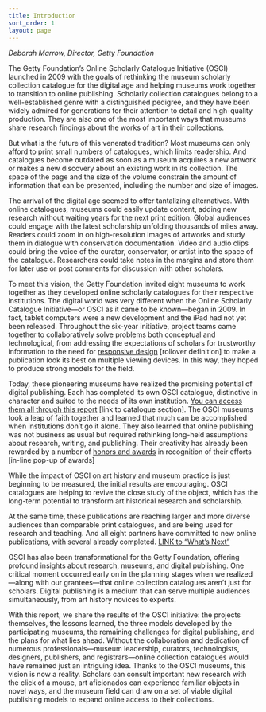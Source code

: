 ```yaml
---
title: Introduction
sort_order: 1
layout: page
---
```

_Deborah Marrow, Director, Getty Foundation_

The Getty Foundation’s Online Scholarly Catalogue Initiative (OSCI) launched in
2009 with the goals of rethinking the museum scholarly collection catalogue for
the digital age and helping museums work together to transition to online
publishing. Scholarly collection catalogues belong to a well-established genre
with a distinguished pedigree, and they have been widely admired for generations
for their attention to detail and high-quality production. They are also one of
the most important ways that museums share research findings about the works of
art in their collections.

But what is the future of this venerated tradition? Most museums can only afford
to print small numbers of catalogues, which limits readership. And catalogues
become outdated as soon as a museum acquires a new artwork or makes a new
discovery about an existing work in its collection. The space of the page and
the size of the volume constrain the amount of information that can be
presented, including the number and size of images.

The arrival of the digital age seemed to offer tantalizing alternatives. With
online catalogues, museums could easily update content, adding new research
without waiting years for the next print edition. Global audiences could engage
with the latest scholarship unfolding thousands of miles away. Readers could
zoom in on high-resolution images of artworks and study them in dialogue with
conservation documentation. Video and audio clips could bring the voice of the
curator, conservator, or artist into the space of the catalogue. Researchers
could take notes in the margins and store them for later use or post comments
for discussion with other scholars.

To meet this vision, the Getty Foundation invited eight museums to work together
as they developed online scholarly catalogues for their respective institutions.
The digital world was very different when the Online Scholarly Catalogue
Initiative—or OSCI as it came to be known—began in 2009. In fact, tablet
computers were a new development and the iPad had not yet been released.
Throughout the six-year initiative, project teams came together to
collaboratively solve problems both conceptual and technological, from
addressing the expectations of scholars for trustworthy information to the need
for [responsive design](#) \[rollover definition\] to make a publication look
its best on multiple viewing devices. In this way, they hoped to produce strong
models for the field.

Today, these pioneering museums have realized the promising potential of digital
publishing. Each has completed its own OSCI catalogue, distinctive in character
and suited to the needs of its own institution.
[You can access them all through this report](#) \[link to catalogue section\].
The OSCI museums took a leap of faith together and learned that much can be
accomplished when institutions don’t go it alone. They also learned that online
publishing was not business as usual but required rethinking long-held
assumptions about research, writing, and publishing. Their creativity has
already been rewarded by a number of [honors and awards](#) in recognition of
their efforts \[in-line pop-up of awards\]

While the impact of OSCI on art history and museum practice is just
beginning to be measured, the initial results are encouraging. OSCI
catalogues are helping to revive the close study of the object, which
has the long-term potential to transform art historical research and
scholarship.

At the same time, these publications are reaching larger and more diverse
audiences than comparable print catalogues, and are being used for research and
teaching. And all eight partners have committed to new online publications, with
several already completed. [LINK to “What’s Next”](#)

OSCI has also been transformational for the Getty Foundation, offering
profound insights about research, museums, and digital publishing. One
critical moment occurred early on in the planning stages when we
realized—along with our grantees—that online collection catalogues
aren’t just for scholars. Digital publishing is a medium that can serve
multiple audiences simultaneously, from art history novices to experts.

With this report, we share the results of the OSCI initiative: the
projects themselves, the lessons learned, the three models developed by
the participating museums, the remaining challenges for digital
publishing, and the plans for what lies ahead. Without the collaboration
and dedication of numerous professionals—museum leadership, curators,
technologists, designers, publishers, and registrars—online collection
catalogues would have remained just an intriguing idea. Thanks to the
OSCI museums, this vision is now a reality. Scholars can consult
important new research with the click of a mouse, art aficionados can
experience familiar objects in novel ways, and the museum field can draw
on a set of viable digital publishing models to expand online access to
their collections.
